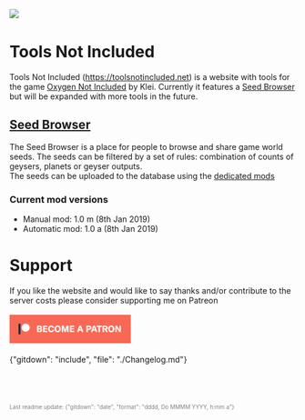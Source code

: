 [![](https://img.shields.io/discord/522855083151720466.svg?label=Discord&style=flat-square)](https://discord.gg/jcZ4M4e)  

# Tools Not Included
Tools Not Included (https://toolsnotincluded.net) is a website with tools for the game [Oxygen Not Included](https://klei.com/games/oxygen-not-included) by Klei.
Currently it features a [Seed Browser](#tools-not-included-seed-browser) but will be expanded with more tools in the future.

## [Seed Browser](https://toolsnotincluded.net/seeds)
The Seed Browser is a place for people to browse and share game world seeds. The seeds can be filtered by a set of rules: combination of counts of geysers, planets or geyser outputs.  
The seeds can be uploaded to the database using the [dedicated mods](https://toolsnotincluded.net/seeds/modinfo)

### Current mod versions
* Manual mod: 1.0 m (8th Jan 2019)
* Automatic mod: 1.0 a (8th Jan 2019)

# Support
If you like the website and would like to say thanks and/or contribute to the server costs please consider supporting me on Patreon\
\
[![image](/.README/patreon_button.png)](https://www.patreon.com/bePatron?u=16290546)
\
\
{"gitdown": "include", "file": "./Changelog.md"}  

\
\
\
<span style="color: gray; font-size: 0.7em;">Last readme update: {"gitdown": "date", "format": "dddd, Do MMMM YYYY, h:mm a"}</span>